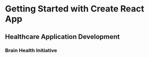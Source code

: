 # Getting Started with Create React App

## Healthcare Application Development

### Brain Health Initiative